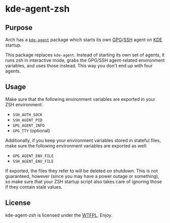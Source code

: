 kde-agent-zsh
=============

Purpose
-------
Arch has a [`kde-agent`][kde-agent] package which starts its own [GPG]/[SSH]
agent on [KDE] startup.

This package replaces `kde-agent`. Instead of starting its own set of agents,
it runs zsh in interactive mode, grabs the GPG/SSH agent-related environment
variables, and uses those instead. This way you don't end up with four agents.

Usage
-----
Make sure that the following environment variables are exported in your ZSH
environment:

* `SSH_AUTH_SOCK`
* `SSH_AGENT_PID`
* `GPG_AGENT_INFO`
* `GPG_TTY` (optional)

Additionally, if you keep your environment variables stored in stateful files,
make sure the following environment variables are exported as well:

* `GPG_AGENT_ENV_FILE`
* `SSH_AGENT_ENV_FILE`

If exported, the files they refer to will be deleted on shutdown. This is not
guaranteed, however (since you may have a power outage or something), so make
sure that your ZSH startup script also takes care of ignoring those if they
contain stale values.

License
-------
kde-agent-zsh is licensed under the [WTFPL]. Enjoy.

[kde-agent]: https://www.archlinux.org/packages/extra/any/kde-agent/
[GPG]: https://en.wikipedia.org/wiki/GNU_Privacy_Guard
[SSH]: https://en.wikipedia.org/wiki/OpenSSH
[KDE]: https://kde.org/
[WTFPL]: http://sam.zoy.org/wtfpl/

